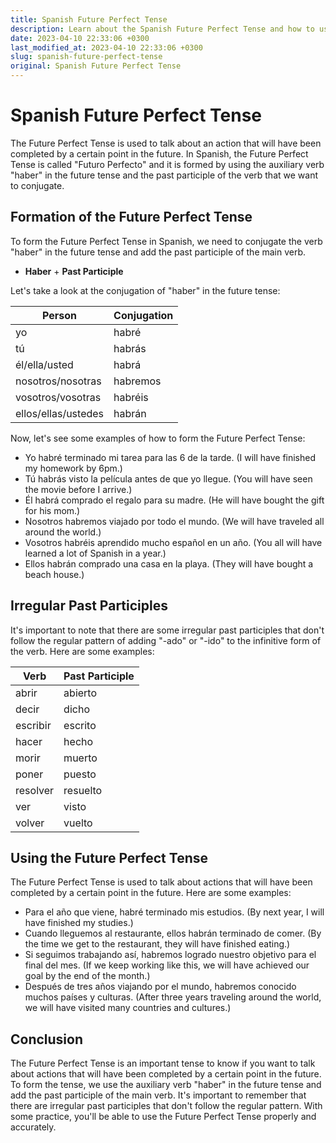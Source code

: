 ```yaml
---
title: Spanish Future Perfect Tense
description: Learn about the Spanish Future Perfect Tense and how to use it properly.
date: 2023-04-10 22:33:06 +0300
last_modified_at: 2023-04-10 22:33:06 +0300
slug: spanish-future-perfect-tense
original: Spanish Future Perfect Tense
---
```

# Spanish Future Perfect Tense

The Future Perfect Tense is used to talk about an action that will have been completed by a certain point in the future. In Spanish, the Future Perfect Tense is called "Futuro Perfecto" and it is formed by using the auxiliary verb "haber" in the future tense and the past participle of the verb that we want to conjugate.

## Formation of the Future Perfect Tense

To form the Future Perfect Tense in Spanish, we need to conjugate the verb "haber" in the future tense and add the past participle of the main verb.

* **Haber** + **Past Participle**

Let's take a look at the conjugation of "haber" in the future tense:

|Person|Conjugation|
|---|---|
|yo|habré|
|tú|habrás|
|él/ella/usted|habrá|
|nosotros/nosotras|habremos|
|vosotros/vosotras|habréis|
|ellos/ellas/ustedes|habrán|

Now, let's see some examples of how to form the Future Perfect Tense:

* Yo habré terminado mi tarea para las 6 de la tarde. (I will have finished my homework by 6pm.)
* Tú habrás visto la película antes de que yo llegue. (You will have seen the movie before I arrive.)
* Él habrá comprado el regalo para su madre. (He will have bought the gift for his mom.)
* Nosotros habremos viajado por todo el mundo. (We will have traveled all around the world.)
* Vosotros habréis aprendido mucho español en un año. (You all will have learned a lot of Spanish in a year.)
* Ellos habrán comprado una casa en la playa. (They will have bought a beach house.)

## Irregular Past Participles

It's important to note that there are some irregular past participles that don't follow the regular pattern of adding "-ado" or "-ido" to the infinitive form of the verb. Here are some examples:

|Verb|Past Participle|
|---|---|
|abrir|abierto|
|decir|dicho|
|escribir|escrito|
|hacer|hecho|
|morir|muerto|
|poner|puesto|
|resolver|resuelto|
|ver|visto|
|volver|vuelto|

## Using the Future Perfect Tense

The Future Perfect Tense is used to talk about actions that will have been completed by a certain point in the future. Here are some examples:

* Para el año que viene, habré terminado mis estudios. (By next year, I will have finished my studies.)
* Cuando lleguemos al restaurante, ellos habrán terminado de comer. (By the time we get to the restaurant, they will have finished eating.)
* Si seguimos trabajando así, habremos logrado nuestro objetivo para el final del mes. (If we keep working like this, we will have achieved our goal by the end of the month.)
* Después de tres años viajando por el mundo, habremos conocido muchos países y culturas. (After three years traveling around the world, we will have visited many countries and cultures.)

## Conclusion

The Future Perfect Tense is an important tense to know if you want to talk about actions that will have been completed by a certain point in the future. To form the tense, we use the auxiliary verb "haber" in the future tense and add the past participle of the main verb. It's important to remember that there are irregular past participles that don't follow the regular pattern. With some practice, you'll be able to use the Future Perfect Tense properly and accurately.